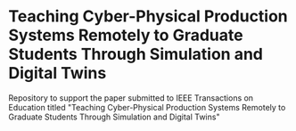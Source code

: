 # Teaching Cyber-Physical Production Systems Remotely to Graduate Students Through Simulation and Digital Twins
Repository to support the paper submitted to IEEE Transactions on Education titled "Teaching Cyber-Physical Production Systems Remotely to Graduate Students Through Simulation and Digital Twins"

